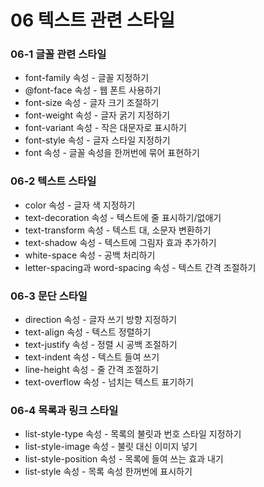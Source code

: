 # 06 텍스트 관련 스타일

### 06-1 글꼴 관련 스타일

* font-family 속성 - 글꼴 지정하기
* @font-face 속성 - 웹 폰트 사용하기
* font-size 속성 - 글자 크기 조절하기
* font-weight 속성 - 글자 굵기 지정하기
* font-variant 속성 - 작은 대문자로 표시하기
* font-style 속성 - 글자 스타일 지정하기
* font 속성 - 글꼴 속성을 한꺼번에 묶어 표현하기

### 06-2 텍스트 스타일

* color 속성 - 글자 색 지정하기
* text-decoration 속성 - 텍스트에 줄 표시하기/없애기
* text-transform 속성 - 텍스트 대, 소문자 변환하기
* text-shadow 속성 - 텍스트에 그림자 효과 추가하기
* white-space 속성 - 공백 처리하기
* letter-spacing과 word-spacing 속성 - 텍스트 간격 조절하기

### 06-3 문단 스타일

* direction 속성 - 글자 쓰기 방향 지정하기
* text-align 속성 - 텍스트 정렬하기
* text-justify 속성 - 정렬 시 공백 조절하기
* text-indent 속성 - 텍스트 들여 쓰기
* line-height 속성 - 줄 간격 조절하기
* text-overflow 속성 - 넘치는 텍스트 표기하기

### 06-4 목록과 링크 스타일

* list-style-type 속성 - 목록의 불릿과 번호 스타일 지정하기
* list-style-image 속성 - 불릿 대신 이미지 넣기
* list-style-position 속성 - 목록에 들여 쓰는 효과 내기
* list-style 속성 - 목록 속성 한꺼번에 표시하기



